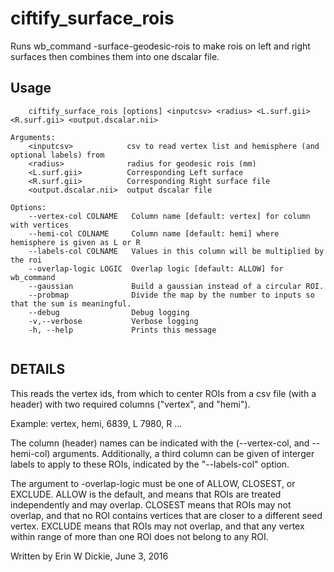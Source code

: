 # ciftify_surface_rois

Runs wb_command -surface-geodesic-rois to make rois on left and right surfaces then combines
them into one dscalar file.

## Usage 
```
    ciftify_surface_rois [options] <inputcsv> <radius> <L.surf.gii> <R.surf.gii> <output.dscalar.nii>

Arguments:
    <inputcsv>            csv to read vertex list and hemisphere (and optional labels) from
    <radius>              radius for geodesic rois (mm)
    <L.surf.gii>          Corresponding Left surface
    <R.surf.gii>          Corresponding Right surface file
    <output.dscalar.nii>  output dscalar file

Options:
    --vertex-col COLNAME   Column name [default: vertex] for column with vertices
    --hemi-col COLNAME     Column name [default: hemi] where hemisphere is given as L or R
    --labels-col COLNAME   Values in this column will be multiplied by the roi
    --overlap-logic LOGIC  Overlap logic [default: ALLOW] for wb_command
    --gaussian             Build a gaussian instead of a circular ROI.
    --probmap              Divide the map by the number to inputs so that the sum is meaningful.
    --debug                Debug logging
    -v,--verbose           Verbose logging
    -h, --help             Prints this message


```
## DETAILS 
This reads the vertex ids, from which to center ROIs from a csv file (with a header)
with two required columns ("vertex", and "hemi").

Example:
  vertex, hemi,
  6839, L
  7980, R
  ...

The column (header) names can be indicated with the (--vertex-col, and --hemi-col)
arguments. Additionally, a third column can be given of interger labels to apply to
these ROIs, indicated by the "--labels-col" option.

The  argument to -overlap-logic must be one of ALLOW, CLOSEST, or EXCLUDE.
 ALLOW is the default, and means that ROIs are treated independently and may overlap.
 CLOSEST means that ROIs may not overlap, and that no ROI contains vertices that are closer to a different seed vertex.
 EXCLUDE means that ROIs may not overlap, and that any vertex within range of more than one ROI does not belong to any ROI.

Written by Erin W Dickie, June 3, 2016
